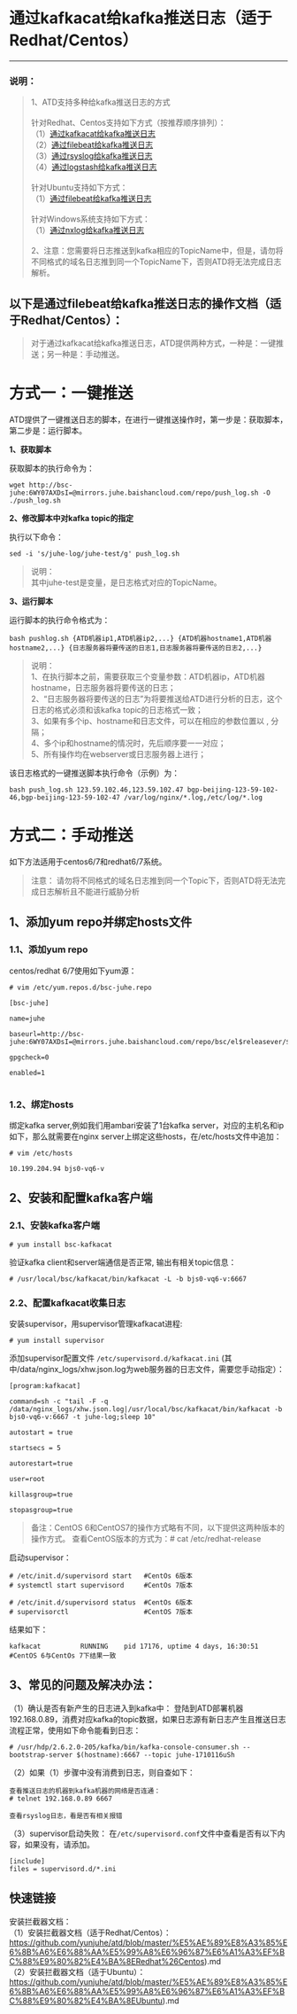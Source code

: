 # 通过kafkacat给kafka推送日志（适于Redhat/Centos）

---

### 说明：
>  1、ATD支持多种给kafka推送日志的方式<br/>
> <br/>
> 针对Redhat、Centos支持如下方式（按推荐顺序排列）：<br/>
> （1）[通过kafkacat给kafka推送日志][1]<br/>
> （2）[通过filebeat给kafka推送日志][2]<br/>
> （3）[通过rsyslog给kafka推送日志][3]<br/>
> （4）[通过logstash给kafka推送日志][4]<br/>
> <br/>
> 针对Ubuntu支持如下方式：<br/>
> （1）[通过filebeat给kafka推送日志][6]<br/>
> <br/>
> 针对Windows系统支持如下方式：<br/>
> （1）[通过nxlog给kafka推送日志][5]<br/>
> <br/>
> 2、注意：您需要将日志推送到kafka相应的TopicName中，但是，请勿将不同格式的域名日志推到同一个TopicName下，否则ATD将无法完成日志解析。<br/>
  
## 以下是通过filebeat给kafka推送日志的操作文档（适于Redhat/Centos）：
> 对于通过kafkacat给kafka推送日志，ATD提供两种方式，一种是：一键推送；另一种是：手动推送。<br/>

# 方式一：一键推送


ATD提供了一键推送日志的脚本，在进行一键推送操作时，第一步是：获取脚本， 第二步是：运行脚本。

**1、获取脚本**

获取脚本的执行命令为：

```
wget http://bsc-juhe:6WY07AXDsI=@mirrors.juhe.baishancloud.com/repo/push_log.sh -O ./push_log.sh
```

**2、修改脚本中对kafka topic的指定**

执行以下命令：

```
sed -i 's/juhe-log/juhe-test/g' push_log.sh
```

> 说明：<br/>
> 其中juhe-test是变量，是日志格式对应的TopicName。

**3、运行脚本**

运行脚本的执行命令格式为：

```
bash pushlog.sh {ATD机器ip1,ATD机器ip2,...} {ATD机器hostname1,ATD机器hostname2,...} {日志服务器将要传送的日志1,日志服务器将要传送的日志2,...} 
```

> 说明：<br/>
> 1、在执行脚本之前，需要获取三个变量参数：ATD机器ip，ATD机器hostname，日志服务器将要传送的日志；<br/>
> 2、“日志服务器将要传送的日志”为将要推送给ATD进行分析的日志，这个日志的格式必须和该kafka topic的日志格式一致；<br/>
> 3、如果有多个ip、hostname和日志文件，可以在相应的参数位置以 , 分隔；<br/>
> 4、多个ip和hostname的情况时，先后顺序要一一对应；<br/>
> 5、所有操作均在webserver或日志服务器上进行；

该日志格式的一键推送脚本执行命令（示例）为：

```
bash push_log.sh 123.59.102.46,123.59.102.47 bgp-beijing-123-59-102-46,bgp-beijing-123-59-102-47 /var/log/nginx/*.log,/etc/log/*.log

```



# 方式二：手动推送

如下方法适用于centos6/7和redhat6/7系统。

> 注意：
请勿将不同格式的域名日志推到同一个Topic下，否则ATD将无法完成日志解析且不能进行威胁分析

## 1、添加yum repo并绑定hosts文件

### 1.1、添加yum repo

centos/redhat 6/7使用如下yum源：


```
# vim /etc/yum.repos.d/bsc-juhe.repo

[bsc-juhe]

name=juhe

baseurl=http://bsc-juhe:6WY07AXDsI=@mirrors.juhe.baishancloud.com/repo/bsc/el$releasever/$basearch/

gpgcheck=0

enabled=1


```

### 1.2、绑定hosts

绑定kafka server,例如我们用ambari安装了1台kafka server，对应的主机名和ip如下，那么就需要在nginx server上绑定这些hosts，在/etc/hosts文件中追加：

```
# vim /etc/hosts

10.199.204.94 bjs0-vq6-v

```
## 2、安装和配置kafka客户端

### 2.1、安装kafka客户端

```
# yum install bsc-kafkacat

```

验证kafka client和server端通信是否正常, 输出有相关topic信息：
```
# /usr/local/bsc/kafkacat/bin/kafkacat -L -b bjs0-vq6-v:6667

```
### 2.2、配置kafkacat收集日志

安装supervisor，用supervisor管理kafkacat进程:

```
# yum install supervisor
```

添加supervisor配置文件 `/etc/supervisord.d/kafkacat.ini` (其中/data/nginx_logs/xhw.json.log为web服务器的日志文件，需要您手动指定）：

```
[program:kafkacat]

command=sh -c "tail -F -q /data/nginx_logs/xhw.json.log|/usr/local/bsc/kafkacat/bin/kafkacat -b bjs0-vq6-v:6667 -t juhe-log;sleep 10"

autostart = true

startsecs = 5

autorestart=true

user=root

killasgroup=true

stopasgroup=true
```

>备注：CentOS 6和CentOS7的操作方式略有不同，以下提供这两种版本的操作方式。
>查看CentOS版本的方式为：# cat /etc/redhat-release

启动supervisor：

```
# /etc/init.d/supervisord start   #CentOs 6版本
# systemctl start supervisord     #CentOs 7版本
```
```
# /etc/init.d/supervisord status  #CentOs 6版本
# supervisorctl                   #CentOS 7版本
```
结果如下：

```
kafkacat          RUNNING    pid 17176, uptime 4 days, 16:30:51
#CentOS 6与CentOs 7下结果一致
```

## 3、常见的问题及解决办法：
（1）确认是否有新产生的日志进入到kafka中：
登陆到ATD部署机器192.168.0.89，消费对应kafka的topic数据，如果日志源有新日志产生且推送日志流程正常，使用如下命令能看到日志：
```
# /usr/hdp/2.6.2.0-205/kafka/bin/kafka-console-consumer.sh --bootstrap-server $(hostname):6667 --topic juhe-1710116uSh
```
（2）如果（1）步骤中没有消费到日志，则自查如下：
```
查看推送日志的机器到kafka机器的网络是否连通：
# telnet 192.168.0.89 6667

查看rsyslog日志，看是否有相关报错
```
（3）supervisor启动失败：
在`/etc/supervisord.conf`文件中查看是否有以下内容，如果没有，请添加。
```
[include]
files = supervisord.d/*.ini
```

## 快速链接

安装拦截器文档：<br/>
（1）安装拦截器文档（适于Redhat/Centos）：https://github.com/yunjuhe/atd/blob/master/%E5%AE%89%E8%A3%85%E6%8B%A6%E6%88%AA%E5%99%A8%E6%96%87%E6%A1%A3%EF%BC%88%E9%80%82%E4%BA%8ERedhat%26Centos).md
<br/>
（2）安装拦截器文档（适于Ubuntu）：https://github.com/yunjuhe/atd/blob/master/%E5%AE%89%E8%A3%85%E6%8B%A6%E6%88%AA%E5%99%A8%E6%96%87%E6%A1%A3%EF%BC%88%E9%80%82%E4%BA%8EUbuntu).md
  

[1]: https://github.com/yunjuhe/atd/blob/master/%E9%80%9A%E8%BF%87kafkacat%E7%BB%99kafka%E6%8E%A8%E9%80%81%E6%97%A5%E5%BF%97%EF%BC%88%E9%80%82%E4%BA%8ERedhat%26Centos%EF%BC%89.md
[2]: https://github.com/yunjuhe/atd/blob/master/%E9%80%9A%E8%BF%87filebeat%E7%BB%99kafka%E6%8E%A8%E9%80%81%E6%97%A5%E5%BF%97%EF%BC%88%E9%80%82%E4%BA%8ERedhat%26Centos%EF%BC%89.md
[3]: https://github.com/yunjuhe/atd/blob/master/%E9%80%9A%E8%BF%87rsyslog%E7%BB%99kafka%E6%8E%A8%E9%80%81%E6%97%A5%E5%BF%97%EF%BC%88%E9%80%82%E4%BA%8ERedhat%26Centos%EF%BC%89.md
[4]: https://github.com/yunjuhe/atd/blob/master/%E9%80%9A%E8%BF%87logstash%E7%BB%99kafka%E6%8E%A8%E9%80%81%E6%97%A5%E5%BF%97%EF%BC%88%E9%80%82%E4%BA%8ERedhat%26Centos%EF%BC%89.md
[5]: https://github.com/yunjuhe/atd/blob/master/%E9%80%9A%E8%BF%87nxlog%E7%BB%99kafka%E6%8E%A8%E9%80%81%E6%97%A5%E5%BF%97%EF%BC%88%E9%80%82%E4%BA%8EWindows%EF%BC%89.md
[6]: https://github.com/yunjuhe/atd/blob/master/%E9%80%9A%E8%BF%87filebeat%E7%BB%99kafka%E6%8E%A8%E9%80%81%E6%97%A5%E5%BF%97%EF%BC%88%E9%80%82%E4%BA%8EUbuntu%EF%BC%89.md

